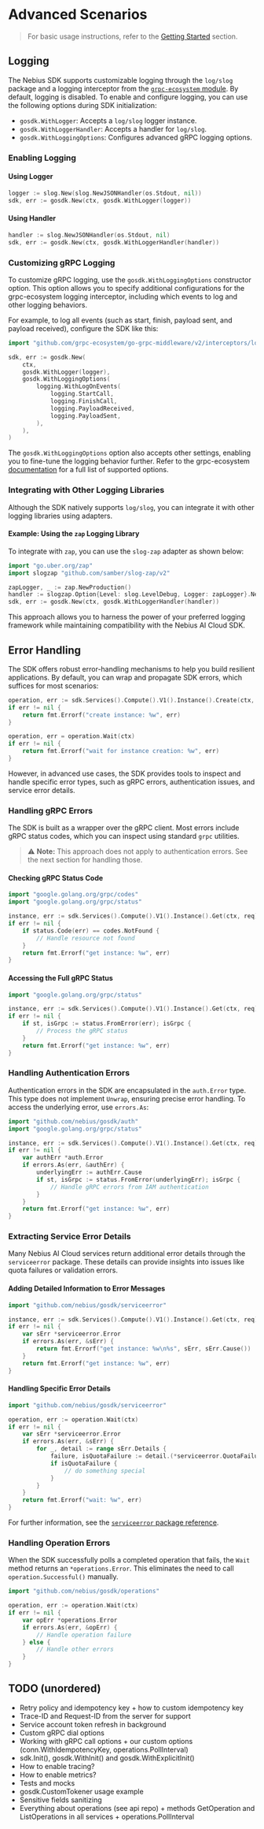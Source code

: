# Advanced Scenarios

> For basic usage instructions, refer to the [Getting Started](/#getting-started) section.

## Logging

The Nebius SDK supports customizable logging through the `log/slog` package and a logging interceptor from the [`grpc-ecosystem` module](https://pkg.go.dev/github.com/grpc-ecosystem/go-grpc-middleware/v2/interceptors/logging).
By default, logging is disabled.
To enable and configure logging, you can use the following options during SDK initialization:

- `gosdk.WithLogger`: Accepts a `log/slog` logger instance.
- `gosdk.WithLoggerHandler`: Accepts a handler for `log/slog`.
- `gosdk.WithLoggingOptions`: Configures advanced gRPC logging options.

### Enabling Logging

#### Using Logger

```go
logger := slog.New(slog.NewJSONHandler(os.Stdout, nil))
sdk, err := gosdk.New(ctx, gosdk.WithLogger(logger))
```

#### Using Handler

```go
handler := slog.NewJSONHandler(os.Stdout, nil)
sdk, err := gosdk.New(ctx, gosdk.WithLoggerHandler(handler))
```

### Customizing gRPC Logging

To customize gRPC logging, use the `gosdk.WithLoggingOptions` constructor option.
This option allows you to specify additional configurations for the grpc-ecosystem logging interceptor, including which events to log and other logging behaviors.

For example, to log all events (such as start, finish, payload sent, and payload received), configure the SDK like this:

```go
import "github.com/grpc-ecosystem/go-grpc-middleware/v2/interceptors/logging"

sdk, err := gosdk.New(
	ctx,
	gosdk.WithLogger(logger),
	gosdk.WithLoggingOptions(
		logging.WithLogOnEvents(
			logging.StartCall,
			logging.FinishCall,
			logging.PayloadReceived,
			logging.PayloadSent,
		),
	),
)
```

The `gosdk.WithLoggingOptions` option also accepts other settings, enabling you to fine-tune the logging behavior further.
Refer to the grpc-ecosystem [documentation](https://pkg.go.dev/github.com/grpc-ecosystem/go-grpc-middleware/v2/interceptors/logging#Option) for a full list of supported options.

### Integrating with Other Logging Libraries

Although the SDK natively supports `log/slog`, you can integrate it with other logging libraries using adapters.

#### Example: Using the `zap` Logging Library

To integrate with `zap`, you can use the `slog-zap` adapter as shown below:

```go
import "go.uber.org/zap"
import slogzap "github.com/samber/slog-zap/v2"

zapLogger, _ := zap.NewProduction()
handler := slogzap.Option{Level: slog.LevelDebug, Logger: zapLogger}.NewZapHandler()
sdk, err := gosdk.New(ctx, gosdk.WithLoggerHandler(handler))
```

This approach allows you to harness the power of your preferred logging framework while maintaining compatibility with the Nebius AI Cloud SDK.

## Error Handling

The SDK offers robust error-handling mechanisms to help you build resilient applications.
By default, you can wrap and propagate SDK errors, which suffices for most scenarios:

```go
operation, err := sdk.Services().Compute().V1().Instance().Create(ctx, req)
if err != nil {
	return fmt.Errorf("create instance: %w", err)
}

operation, err = operation.Wait(ctx)
if err != nil {
	return fmt.Errorf("wait for instance creation: %w", err)
}
```

However, in advanced use cases, the SDK provides tools to inspect and handle specific error types, such as gRPC errors, authentication issues, and service error details.

### Handling gRPC Errors

The SDK is built as a wrapper over the gRPC client.
Most errors include gRPC status codes, which you can inspect using standard `grpc` utilities.

> ⚠️ **Note:** This approach does not apply to authentication errors. See the next section for handling those.

#### Checking gRPC Status Code

```go
import "google.golang.org/grpc/codes"
import "google.golang.org/grpc/status"

instance, err := sdk.Services().Compute().V1().Instance().Get(ctx, req)
if err != nil {
	if status.Code(err) == codes.NotFound {
		// Handle resource not found
	}
	return fmt.Errorf("get instance: %w", err)
}
```

#### Accessing the Full gRPC Status

```go
import "google.golang.org/grpc/status"

instance, err := sdk.Services().Compute().V1().Instance().Get(ctx, req)
if err != nil {
	if st, isGrpc := status.FromError(err); isGrpc {
		// Process the gRPC status
	}
	return fmt.Errorf("get instance: %w", err)
}
```

### Handling Authentication Errors

Authentication errors in the SDK are encapsulated in the `auth.Error` type.
This type does not implement `Unwrap`, ensuring precise error handling.
To access the underlying error, use `errors.As`:

```go
import "github.com/nebius/gosdk/auth"
import "google.golang.org/grpc/status"

instance, err := sdk.Services().Compute().V1().Instance().Get(ctx, req)
if err != nil {
	var authErr *auth.Error
	if errors.As(err, &authErr) {
		underlyingErr := authErr.Cause
		if st, isGrpc := status.FromError(underlyingErr); isGrpc {
			// Handle gRPC errors from IAM authentication
		}
	}
	return fmt.Errorf("get instance: %w", err)
}
```

### Extracting Service Error Details

Many Nebius AI Cloud services return additional error details through the `serviceerror` package.
These details can provide insights into issues like quota failures or validation errors.

#### Adding Detailed Information to Error Messages

```go
import "github.com/nebius/gosdk/serviceerror"

instance, err := sdk.Services().Compute().V1().Instance().Get(ctx, req)
if err != nil {
	var sErr *serviceerror.Error
	if errors.As(err, &sErr) {
		return fmt.Errorf("get instance: %w\n%s", sErr, sErr.Cause())
	}
	return fmt.Errorf("get instance: %w", err)
}
```

#### Handling Specific Error Details

```go
import "github.com/nebius/gosdk/serviceerror"

operation, err := operation.Wait(ctx)
if err != nil {
	var sErr *serviceerror.Error
	if errors.As(err, &sErr) {
		for _, detail := range sErr.Details {
			failure, isQuotaFailure := detail.(*serviceerror.QuotaFailure)
			if isQuotaFailure {
				// do something special
			}
		}
	}
	return fmt.Errorf("wait: %w", err)
}
```

For further information, see the [`serviceerror` package reference](https://pkg.go.dev/github.com/nebius/gosdk/serviceerror).

### Handling Operation Errors

When the SDK successfully polls a completed operation that fails, the `Wait` method returns an `*operations.Error`.
This eliminates the need to call `operation.Successful()` manually.

```go
import "github.com/nebius/gosdk/operations"

operation, err := operation.Wait(ctx)
if err != nil {
	var opErr *operations.Error
	if errors.As(err, &opErr) {
		// Handle operation failure
	} else {
		// Handle other errors
	}
}
```

## TODO (unordered)

- Retry policy and idempotency key + how to custom idempotency key
- Trace-ID and Request-ID from the server for support
- Service account token refresh in background
- Custom gRPC dial options
- Working with gRPC call options + our custom options (conn.WithIdempotencyKey, operations.PollInterval)
- sdk.Init(), gosdk.WithInit() and gosdk.WithExplicitInit()
- How to enable tracing?
- How to enable metrics?
- Tests and mocks
- gosdk.CustomTokener usage example
- Sensitive fields sanitizing
- Everything about operations (see api repo) + methods GetOperation and ListOperations in all services + operations.PollInterval
